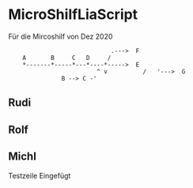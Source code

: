 <!--

author:   Michael Schaar
email:    kraeml@sesamestreet.franken.de
version:  1.0.4
language: DE
narrator: US English Female

comment:  This is a very simple


-->

# MicroShilfLiaScript

Für die Mircoshilf von Dez 2020

``````````````````````````````````````````````````
                             .--->  F
    A       B     C   D     /
    *-------*-----*---*----*----->  E
                         ^ v          /   '--->  G
               B --> C -'
``````````````````````````````````````````````````


## Rudi

## Rolf

## Michl

Testzeile Eingefügt
